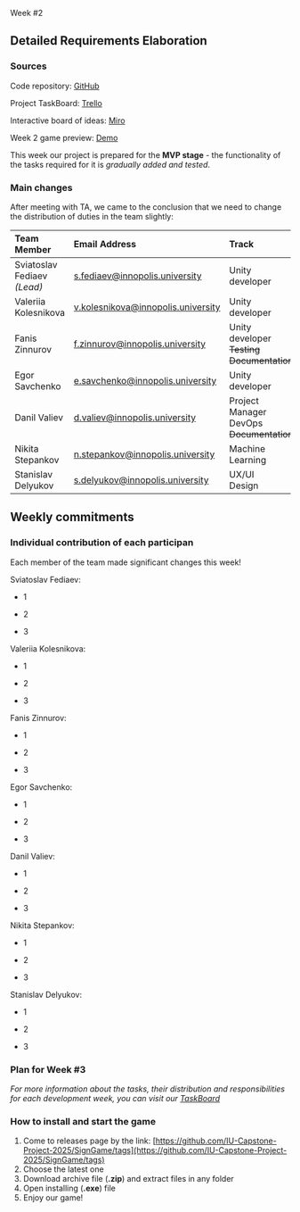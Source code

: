Week \#2

## Detailed Requirements Elaboration

### **Sources**

Code repository: [GitHub](https://github.com/IU-Capstone-Project-2025/SignGame)

Project TaskBoard: [Trello](https://trello.com/b/g98QWgRE/sign-game)

Interactive board of ideas: [Miro](https://miro.com/welcomeonboard/NjllanVudnhUd2Fhd3RGQUpCMlN0S3d2Nm9SakkrNzI1YVhsK0VKYmZpQkR6Titjc2xycjRyNnpYRTNGRTlvNyt5anpZa3R4TkZVUEdwNjIwdDVTcjdqQksyeUJBbTcreDg3cXNHWllsZFk2VWlhSHRvTTJ2aU5uU3BuR2hvRG5NakdSWkpBejJWRjJhRnhhb1UwcS9BPT0hdjE=?share_link_id=131423753479)

Week 2 game preview: [Demo](https://drive.google.com/file/d/1ZlTNwjkXILwU5iktKVtxvfjICnNpqr_m/view?usp=sharing)

This week our project is prepared for the **MVP stage** - the functionality of the tasks required for it is *gradually added and tested*.

### Main changes

After meeting with TA, we came to the conclusion that we need to change the distribution of duties in the team slightly:

| Team Member |  Email Address | Track | 
| :----  | :---- | :---- |
| Sviatoslav Fediaev *(Lead)*  | [s.fediaev@innopolis.university](mailto:s.fediaev@innopolis.university) | Unity developer | 
| Valeriia Kolesnikova  | [v.kolesnikova@innopolis.university](mailto:v.kolesnikova@innopolis.university) | Unity developer | 
| Fanis Zinnurov  | [f.zinnurov@innopolis.university](mailto:f.zinnurov@innopolis.university) | Unity developer<br>~~Testing~~<br>~~Documentation~~ | 
| Egor Savchenko  | [e.savchenko@innopolis.university](mailto:e.savchenko@innopolis.university) | Unity developer | 
| Danil Valiev  | [d.valiev@innopolis.university](mailto:d.valiev@innopolis.university) | Project Manager<br>DevOps<br>~~Documentation~~ | 
| Nikita Stepankov  | [n.stepankov@innopolis.university](mailto:n.stepankov@innopolis.university) | Machine Learning | 
| Stanislav Delyukov  | [s.delyukov@innopolis.university](mailto:s.delyukov@innopolis.university) | UX/UI <br>Design | 

### 

## 

## Weekly commitments

### Individual contribution of each participan

Each member of the team made significant changes this week!

Sviatoslav Fediaev:

* 1
  
* 2
  
* 3

Valeriia Kolesnikova:

* 1
  
* 2
  
* 3

Fanis Zinnurov:

* 1
  
* 2
  
* 3

Egor Savchenko:

* 1
  
* 2
  
* 3

Danil Valiev:

* 1
  
* 2
  
* 3

Nikita Stepankov:

* 1
  
* 2
  
* 3

Stanislav Delyukov:

* 1
  
* 2
  
* 3

### Plan for Week #3

*For more information about the tasks, their distribution and responsibilities for each development week, you can visit our [TaskBoard](https://trello.com/b/g98QWgRE/sign-game)*

### How to install and start the game

1. Come to releases page by the link: [https://github.com/IU-Capstone-Project-2025/SignGame/tags](https://github.com/IU-Capstone-Project-2025/SignGame/tags)
2. Choose the latest one
3. Download archive file (**.zip**) and extract files in any folder
4. Open installing (**.exe**) file
5. Enjoy our game!
